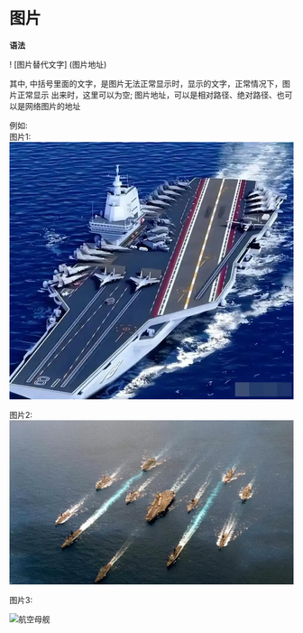 # 图片

**语法**

! [图片替代文字] (图片地址) 

其中, 中括号里面的文字，是图片无法正常显示时，显示的文字，正常情况下，图片正常显示
出来时，这里可以为空; 图片地址，可以是相对路径、绝对路径、也可以是网络图片的地址

例如:  
图片1:
    ![航空母舰](../pictures/img.png)

图片2:
    ![](../pictures/img_1.png)

图片3:  

![航空母舰](../pictures/img_2.png)   